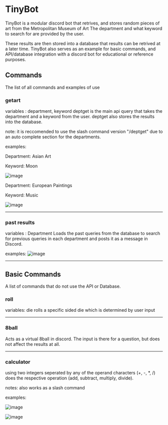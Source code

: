 # TinyBot
TinyBot is a modular discord bot that retrives, and stores random pieces of art from the Metropolitan Museum of Art
The department and what keyword to search for are provided by the user.

These results are then stored into a database that results can be retrived at a later time.
TinyBot also serves as an example for basic commands, and API/database integration with a discord bot for educational or reference purposes.


## Commands
The list of all commands and examples of use

### getart
variables : department, keyword
deptget is the main api query that takes the department and a keyword from the user.
deptget also stores the results into the database.

note: it is reccomended to use the slash command version "/deptget" due to an auto complete section for the departments.

examples:

Department: Asian Art

Keyword: Moon

![image](https://github.com/joshuatchang/TinyBot/assets/46918257/5021fc76-87ac-489b-b406-87ce84910879)

Department: European Paintings

Keyword: Music

![image](https://github.com/joshuatchang/TinyBot/assets/46918257/36bae78d-874c-463d-b36f-33f1512ff762)


---
### past results
variables : Department
Loads the past queries from the database to search for previous queries in each department and posts it as a message in Discord.

examples:
![image](https://github.com/joshuatchang/TinyBot/assets/46918257/dedba660-2aee-4ca0-ad83-ecb1f05236d6)

---


## Basic Commands
A list of commands that do not use the API or Database.

### roll
variables: die 
rolls a specific sided die which is determined by user input

---
### 8ball
Acts as a virtual 8ball in discord. The input is there for a question, but does not affect the results at all.

---
### calculator
using two integers seperated by any of the operand characters (+, -, *, /) does the respective operation (add, subtract, multiply, divide).

notes: also works as a slash command

examples:

![image](https://github.com/joshuatchang/TinyBot/assets/46918257/3f3dae60-a350-490f-b68c-6519d8b13964)

![image](https://github.com/joshuatchang/TinyBot/assets/46918257/394674fc-8b2d-4c64-9c37-a3303edc3d09)
